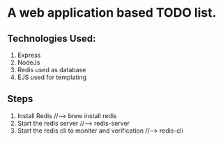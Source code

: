 # A web application based TODO list. #
## Technologies Used: ##
  1. Express
  2. NodeJs
  3. Redis used as database
  4. EJS used for templating

## Steps ##
1. Install Redis //--> brew install redis
2. Start the redis server //--> redis-server
3. Start the redis cli to moniter and verification //--> redis-cli
